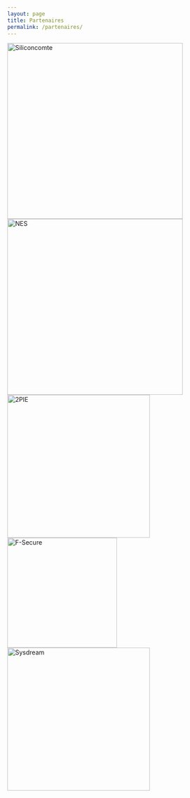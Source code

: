 ```yaml
---
layout: page
title: Partenaires
permalink: /partenaires/
---
```


<a target="_blank" href="https://siliconcomte.fr"><img style="width:400px;" src="../assets/partenaires/logo-sc-transparent.png" alt="Siliconcomte"></a><br>
<a target="_blank" href="https://www.nes.fr/fr"><img style="width:400px;" src="../assets/partenaires/logo-NES.png" alt="NES"></a><br>
<a target="_blank" href="http://www.2pie.fr"><img style="width:325px;" src="../assets/partenaires/logo-2PIE.png" alt="2PIE"></a><br>
<a target="_blank" href="https://www.f-secure.com"><img style="width:250px;" src="../assets/partenaires/logo-fsecure.png" alt="F-Secure"></a><br>
<a target="_blank" href="https://www.sysdream.com"><img style="width:325px;" src="../assets/partenaires/logo-sysdream.jpg" alt="Sysdream"></a><br>
